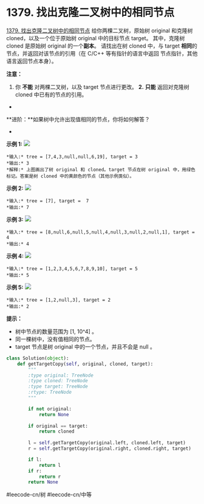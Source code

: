 # 1379. 找出克隆二叉树中的相同节点
  [1379. 找出克隆二叉树中的相同节点](https://leetcode-cn.com/problems/find-a-corresponding-node-of-a-binary-tree-in-a-clone-of-that-tree/) 
给你两棵二叉树，原始树 original 和克隆树 cloned，以及一个位于原始树 original 中的目标节点 target。
其中，克隆树 cloned 是原始树 original 的一个**副本**。
请找出在树 cloned 中，与 target **相同**的节点，并返回对该节点的引用（在 C/C++ 等有指针的语言中返回 节点指针，其他语言返回节点本身）。
 
**注意：**
1. 你 **不能** 对两棵二叉树，以及 target 节点进行更改。
**2.** **只能** 返回对克隆树 cloned 中已有的节点的引用。
* 
**进阶：**如果树中允许出现值相同的节点，你将如何解答？
 
* 
**示例 1:**
![](1379.%20%E6%89%BE%E5%87%BA%E5%85%8B%E9%9A%86%E4%BA%8C%E5%8F%89%E6%A0%91%E4%B8%AD%E7%9A%84%E7%9B%B8%E5%90%8C%E8%8A%82%E7%82%B9/e1.png)
```
*输入:* tree = [7,4,3,null,null,6,19], target = 3
*输出:* 3
*解释:* 上图画出了树 original 和 cloned。target 节点在树 original 中，用绿色标记。答案是树 cloned 中的黄颜色的节点（其他示例类似）。
```
**示例 2:**
![](1379.%20%E6%89%BE%E5%87%BA%E5%85%8B%E9%9A%86%E4%BA%8C%E5%8F%89%E6%A0%91%E4%B8%AD%E7%9A%84%E7%9B%B8%E5%90%8C%E8%8A%82%E7%82%B9/e2.png)
```
*输入:* tree = [7], target =  7
*输出:* 7
```
**示例 3:**
![](1379.%20%E6%89%BE%E5%87%BA%E5%85%8B%E9%9A%86%E4%BA%8C%E5%8F%89%E6%A0%91%E4%B8%AD%E7%9A%84%E7%9B%B8%E5%90%8C%E8%8A%82%E7%82%B9/e3.png)
```
*输入:* tree = [8,null,6,null,5,null,4,null,3,null,2,null,1], target = 4
*输出:* 4
```
**示例 4:**
![](1379.%20%E6%89%BE%E5%87%BA%E5%85%8B%E9%9A%86%E4%BA%8C%E5%8F%89%E6%A0%91%E4%B8%AD%E7%9A%84%E7%9B%B8%E5%90%8C%E8%8A%82%E7%82%B9/e4.png)
```
*输入:* tree = [1,2,3,4,5,6,7,8,9,10], target = 5
*输出:* 5
```
**示例 5:**
![](1379.%20%E6%89%BE%E5%87%BA%E5%85%8B%E9%9A%86%E4%BA%8C%E5%8F%89%E6%A0%91%E4%B8%AD%E7%9A%84%E7%9B%B8%E5%90%8C%E8%8A%82%E7%82%B9/e5.png)
```
*输入:* tree = [1,2,null,3], target = 2
*输出:* 2
```
 
**提示：**
* 树中节点的数量范围为 [1, 10^4] 。
* 同一棵树中，没有值相同的节点。
* target 节点是树 original 中的一个节点，并且不会是 null 。

```python
class Solution(object):
    def getTargetCopy(self, original, cloned, target):
        """
        :type original: TreeNode
        :type cloned: TreeNode
        :type target: TreeNode
        :rtype: TreeNode
        """

        if not original:
            return None
        
        if original == target:
            return cloned
        
        l = self.getTargetCopy(original.left, cloned.left, target)
        r = self.getTargetCopy(original.right, cloned.right, target)

        if l:
            return l
        if r:
            return r
        return None
```


#leecode-cn/树 #leecode-cn/中等
